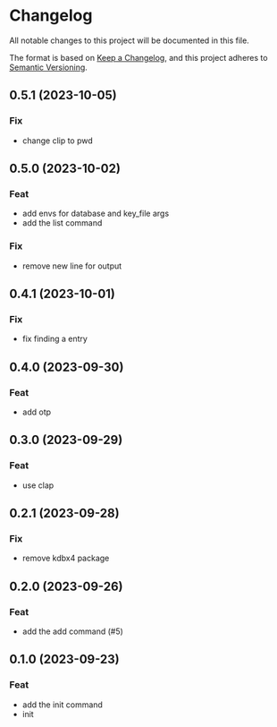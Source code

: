 # Changelog

All notable changes to this project will be documented in this file.

The format is based on [Keep a Changelog](https://keepachangelog.com/en/1.0.0/),
and this project adheres to [Semantic Versioning](https://semver.org/spec/v2.0.0.html).

## 0.5.1 (2023-10-05)

### Fix

- change clip to pwd

## 0.5.0 (2023-10-02)

### Feat

- add envs for database and key_file args
- add the list command

### Fix

- remove new line for output

## 0.4.1 (2023-10-01)

### Fix

- fix finding a entry

## 0.4.0 (2023-09-30)

### Feat

- add otp

## 0.3.0 (2023-09-29)

### Feat

- use clap

## 0.2.1 (2023-09-28)

### Fix

- remove kdbx4 package

## 0.2.0 (2023-09-26)

### Feat

- add the add command (#5)

## 0.1.0 (2023-09-23)

### Feat

- add the init command
- init
